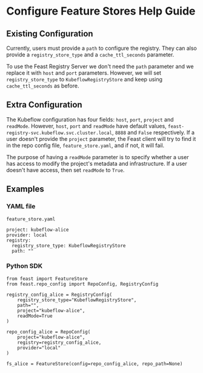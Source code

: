 # Configure Feature Stores Help Guide

## Existing Configuration

Currently, users must provide a `path` to configure the registry. They can
also provide a `registry_store_type` and a `cache_ttl_seconds` parameter.

To use the Feast Registry Server we don't need the `path` parameter and
we replace it with `host` and `port` parameters. However, we will set
`registry_store_type` to `KubeflowRegistryStore` and keep using `cache_ttl_seconds` as before.

## Extra Configuration

The Kubeflow configuration has four fields: `host`, `port`, `project` and
`readMode`. However, `host`, `port` and `readMode` have default values,
`feast-registry-svc.kubeflow.svc.cluster.local`, `8888` and `False`
respectively. If a user doesn't provide the `project` parameter, the Feast
client will try to find it in the repo config file, `feature_store.yaml`,
and if not, it will fail.

The purpose of having a `readMode` parameter is to specify whether a user
has access to modify the project's metadata and infrastructure. If a user
doesn't have access, then set `readMode` to `True`.

## Examples

### YAML file

`feature_store.yaml`

```
project: kubeflow-alice
provider: local
registry:
  registry_store_type: KubeflowRegistryStore
  path: ""
```

### Python SDK

```
from feast import FeatureStore
from feast.repo_config import RepoConfig, RegistryConfig

registry_config_alice = RegistryConfig(
    registry_store_type="KubeflowRegistryStore",
    path="",
    project="kubeflow-alice",
    readMode=True
)

repo_config_alice = RepoConfig(
    project="kubeflow-alice",
    registry=registry_config_alice,
    provider="local"
)

fs_alice = FeatureStore(config=repo_config_alice, repo_path=None)
```
